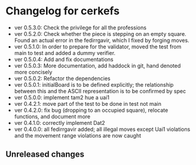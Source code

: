 # Changelog for cerkefs

* ver 0.5.3.0: Check the privilege for all the professions
* ver 0.5.2.0: Check whether the piece is stepping on an empty square. Found an actual error in the fedirrgavir, which I fixed by forging moves.
* ver 0.5.1.0: In order to prepare for the validator, moved the test from main to test and added a dummy verifier.
* ver 0.5.0.4: Add and fix documentations
* ver 0.5.0.3: More documentation, add haddock in git, hand denoted more concisely
* ver 0.5.0.2: Refactor the dependencies
* ver 0.5.0.1: initialBoard is to be defined explicitly; the relationship between this and the ASCII representation is to be confirmed by spec
* ver 0.5.0.0: implement tam2 hue a uai1
* ver 0.4.2.1: move part of the test to be done in test not main
* ver 0.4.2.0: fix bug (dropping to an occupied square), relocate functions, and document more
* ver 0.4.1.0: correctly implement Dat2
* ver 0.4.0.0: all fedirrgavir added; all illegal moves except Uai1 violations and the movement range violations are now caught

## Unreleased changes
